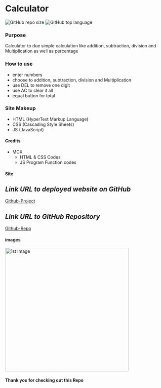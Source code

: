 # Calculator
![GitHub repo size](https://img.shields.io/github/repo-size/MCXBootCampUMN/Calculator)
![GitHub top language](https://img.shields.io/github/languages/top/MCXBootCampUMN/Calculator)

### Purpose

Calculator to due simple calculation like addition, subtraction, division and Multiplication as well as percentage  

### How to use

- enter numbers
- choose to addition, subtraction, division and Multiplication
- use DEL to remove one digit
- use AC to clear it all
- equal button for total 

### Site Makeup

- HTML (HyperText Markup Language)
- CSS (Cascading Style Sheets)
- JS (JavaScript)

#### Credits

- MCX
  - HTML & CSS  Codes
  - JS Program Function codes

#### Site

## **_Link URL to deployed website on GitHub_**
[Github-Project](https://mcxbootcampumn.github.io/Calculator/)


## **_Link URL to GitHub Repository_**

[Github-Repo](https://github.com/MCXBootCampUMN/Calculator)

#### images


<img width="400" alt=" 1st Image" src="https://raw.githubusercontent.com/MCXBootCampUMN/Calculator/main/calculator.pngg">


#### Thank you for checking out this Repo
